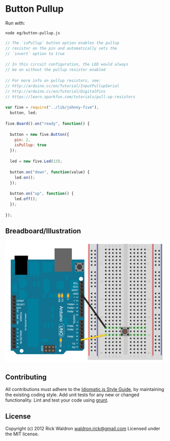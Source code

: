 # Button Pullup

Run with:
```bash
node eg/button-pullup.js
```


```javascript
// The `isPullup` button option enables the pullup
// resistor on the pin and automatically sets the
// `invert` option to true

// In this circuit configuration, the LED would always
// be on without the pullup resistor enabled

// For more info on pullup resistors, see:
// http://arduino.cc/en/Tutorial/InputPullupSerial
// http://arduino.cc/en/Tutorial/DigitalPins
// https://learn.sparkfun.com/tutorials/pull-up-resistors

var five = require("../lib/johnny-five"),
  button, led;

five.Board().on("ready", function() {

  button = new five.Button({
    pin: 2,
    isPullup: true
  });

  led = new five.Led(13);

  button.on("down", function(value) {
    led.on();
  });

  button.on("up", function() {
    led.off();
  });

});

```


## Breadboard/Illustration


![docs/breadboard/button-pullup.png](breadboard/button-pullup.png)









## Contributing
All contributions must adhere to the [Idiomatic.js Style Guide](https://github.com/rwldrn/idiomatic.js),
by maintaining the existing coding style. Add unit tests for any new or changed functionality. Lint and test your code using [grunt](https://github.com/cowboy/grunt).

## License
Copyright (c) 2012 Rick Waldron <waldron.rick@gmail.com>
Licensed under the MIT license.
